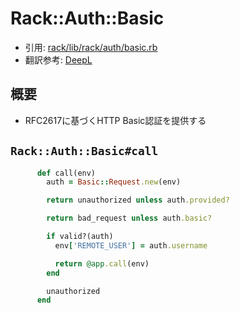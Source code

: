 # Rack::Auth::Basic
- 引用: [rack/lib/rack/auth/basic.rb](https://github.com/rack/rack/blob/master/lib/rack/auth/basic.rb)
- 翻訳参考: [DeepL](https://www.deepl.com/translator)

## 概要
- RFC2617に基づくHTTP Basic認証を提供する

## `Rack::Auth::Basic#call`
```ruby
      def call(env)
        auth = Basic::Request.new(env)

        return unauthorized unless auth.provided?

        return bad_request unless auth.basic?

        if valid?(auth)
          env['REMOTE_USER'] = auth.username

          return @app.call(env)
        end

        unauthorized
      end
```
